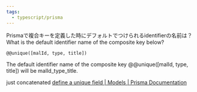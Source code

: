 ```yaml
---
tags:
  - typescript/prisma
---
```


Prismaで複合キーを定義した時にデフォルトでつけられるidentifierの名前は？
What is the default identifier name of the composite key below?
```
@@unique([malId, type, title])
```

The default identifier name of the composite key @@unique([malId, type, title]) will be malId_type_title.

just concatenated
[ define a unique field | Models | Prisma Documentation](https://www.prisma.io/docs/orm/prisma-schema/data-model/models#defining-a-unique-field)